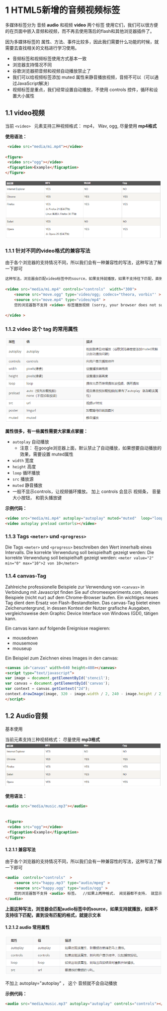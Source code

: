 # 1 HTML5新增的音频视频标签

多媒体标签分为 音频 **audio** 和视频 **video** 两个标签 使用它们，我们可以很方便的在页面中嵌入音频和视频，而不再去使用落后的flash和其他浏览器插件了。

因为多媒体标签的 属性、方法、事件比较多，因此我们需要什么功能的时候，就需要去查找相关的文档进行学习使用。

- 音频标签和视频标签使用方式基本一致
- 浏览器支持情况不同
- 谷歌浏览器把音频和视频自动播放禁止了
- 我们可以给视频标签添加 muted 属性来静音播放视频，音频不可以（可以通过JavaScript解决）
- 视频标签是重点，我们经常设置自动播放，不使用 controls 控件，循环和设置大小属性


## 1.1 video视频

当前 `<video> ` 元素支持三种视频格式： mp4， Wav, ogg, 尽量使用 **mp4格式**

**使用语法：**

```html
 <video src="media/mi.mp4"></video>

<figure>
 <video src="ogg"></video>
 <figcaption>Example</figcaption>
</figure>
```

![](Chapter3_Image/HTML5_006_video支持格式.png) 

### 1.1.1 针对不同的video格式的兼容写法

由于各个浏览器的支持情况不同，所以我们会有一种兼容性的写法，这种写法了解一下即可

```html
这种写法，浏览器会匹配video标签中的source，如果支持就播放，如果不支持往下匹配，直到没有匹配的格式，就提示文本

<video src="media/mi.mp4" controls="controls"  width="300">
    <source src="move.ogg" type='video/ogg; codecs="theora, vorbis"' >
    <source src="move.mp4" type="video/mp4" >
    您的浏览器暂不支持 <video> 标签播放视频 (sorry, your browser does not support video)  //如果上两种格式， 阅览器都不支持， 就显示这句话： 您的浏览器暂不支持 <video> 标签播放视频
    
</video >
```

### 1.1.2 video 这个 tag 的常用属性

![](Chapter3_Image/HTML5_005_video常用属性.png) 

**属性很多，有一些属性需要大家重点掌握：**

- `autoplay` 自动播放
  - 注意： 在google浏览器上面，默认禁止了自动播放，如果想要自动播放的效果，需要设置 muted属性
- `width` 宽度
- `height` 高度
- `loop` 循环播放
- `src` 播放源
- `muted` 静音播放
- 一般不显示controls，让视频循环播放。 加上 controls 会显示 视频条， 音量大小按钮， 和箭头播放键 

**示例代码：**

```html
<video src="media/mi.mp4" autoplay="autoplay" muted="muted"  loop="loop" poster="media/mi9.jpg"></video>
<video autoplay preload contorls></video>
```

### 1.1.3 Tags `<meter>` und `<progress>`
Die Tags `<meter>` und `<progress>` beschreiben den Wert innerhalb eines Intervalls. Die korrekte Verwendung soll beispielhaft gezeigt werden:
Die korrekte Verwendung soll beispielhaft gezeigt werden:
`<meter value="2" min="0" max="10">2 von 10</meter>`


### 1.1.4 canvas-Tag 
Zahlreiche professionelle Beispiele zur Verwendung von `<canvas>` in Verbindung mit Javascript finden Sie auf chromeexperiments.com, dessen Beispiele (nicht nur) auf dem Chrome-Browser laufen.
Ein wichtiges neues Tag dient dem Ersatz von Flash-Bestandteilen. Das canvas-Tag bietet einen Zeichenuntergrund, in dessen Kontext der Nutzer grafische Ausgaben, vergleichsweise dem Graphic Device Interface von Windows (GDI), tätigen kann. 


Ein canvas kann auf folgende Ereignisse reagieren:
- mousedown
- mousemove
- mouseup

Ein Beispiel zum Zeichnen eines Images in den canvas:

```html
<canvas id="canvas" width=640 height=480></canvas>
<script type=“text/javascript“>
var image = document.getElementById('stencil');
var canvas = document.getElementById('canvas');
var context = canvas.getContext("2d");
context.drawImage(image, 320 - image.width / 2, 240 - image.height / 2);
</script>
```




## 1.2 Audio音频

基本使用

当前元素支持三种视频格式： 尽量使用 **mp3格式**
![](Chapter3_Image/HTML5_002_audio支持格式.png) 

**使用语法：**

```html
<audio src="media/music.mp3"></audio>


<figure>
 <video src="ogg"></video>
 <figcaption>Example</figcaption>
</figure>
```

#### 1.2.1.1 兼容写法

由于各个浏览器的支持情况不同，所以我们会有一种兼容性的写法，这种写法了解一下即可

```html
<audio  controls="controls"  >
    <source src="happy.mp3" type="audio/mpeg" >
    <source src="happy.ogg" type="audio/ogg" >
    您的浏览器暂不支持 <audio> 标签。  //如果上两种格式， 阅览器都不支持， 就显示这句话： 您的浏览器暂不支持 <audio> 标签
</audio>
```

**上面这种写法，浏览器会匹配audio标签中的source，如果支持就播放，如果不支持往下匹配，直到没有匹配的格式，就提示文本**

#### 1.2.1.2 audio 常用属性

  ![](Chapter3_Image/HTML5_003_audio常用属性.png) 

不加上 autoplay="autoplay" ， 这个 音频就不会自动播放

**示例代码：**

```html
<audio src="media/music.mp3" autoplay="autoplay" controls="controls"></audio>
```


